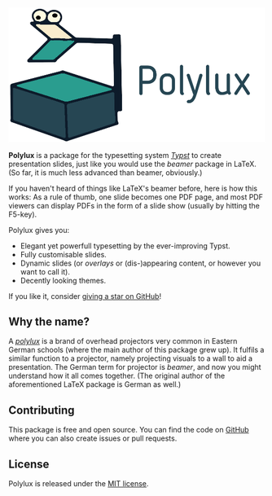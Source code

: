 ![logo](logo2.png)

**Polylux** is a package for the typesetting system [*Typst*](https://typst.app)
to create presentation slides, just like you would use the _beamer_ package in LaTeX.
(So far, it is much less advanced than beamer, obviously.)

If you haven't heard of things like LaTeX's beamer before, here is how this works:
As a rule of thumb, one slide becomes one PDF page, and most PDF viewers can
display PDFs in the form of a slide show (usually by hitting the F5-key).


Polylux gives you:
- Elegant yet powerfull typesetting by the ever-improving Typst.
- Fully customisable slides.
- Dynamic slides (or *overlays* or (dis-)appearing content, or however you want
  to call it).
- Decently looking themes.

If you like it, consider [giving a star on GitHub](https://github.com/andreasKroepelin/packages)!


## Why the name?
A [*polylux*](https://en.wikipedia.org/wiki/Polylux_(overhead_projector)) is
a brand of overhead projectors very common in Eastern German schools (where the
main author of this package grew up).
It fulfils a similar function to a projector, namely projecting visuals to a
wall to aid a presentation.
The German term for projector is *beamer*, and now you might understand how it
all comes together.
(The original author of the aforementioned LaTeX package is German as well.)

## Contributing
This package is free and open source.
You can find the code on [GitHub](https://github.com/andreasKroepelin/polylux)
where you can also create issues or pull requests.

## License
Polylux is released under the
[MIT license](https://github.com/andreasKroepelin/polylux/blob/main/LICENSE).
